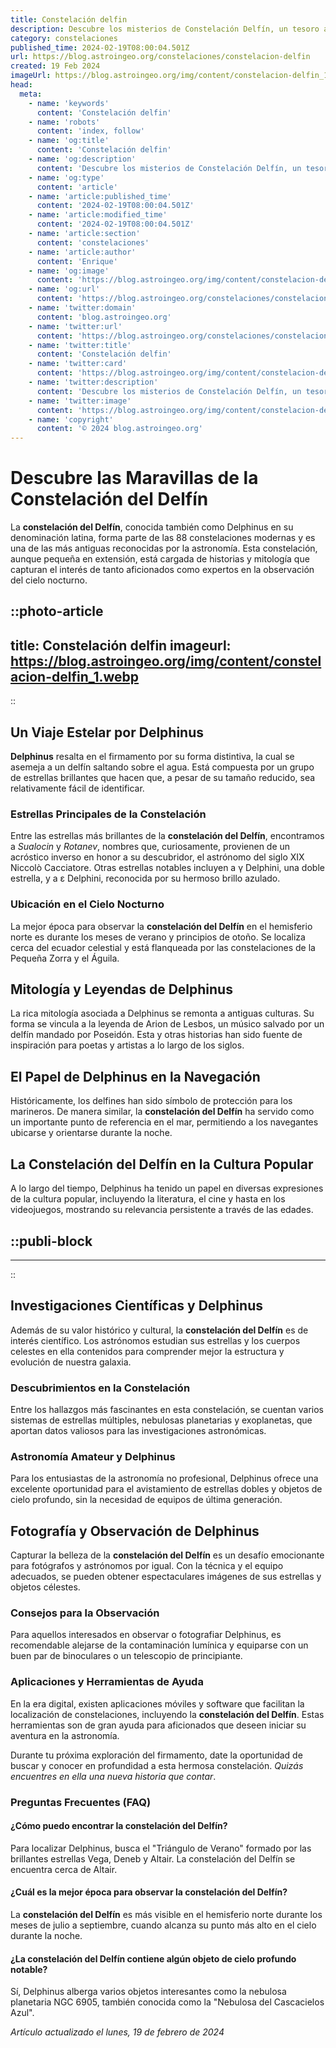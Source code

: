 ```yaml
---
title: Constelación delfin
description: Descubre los misterios de Constelación Delfín, un tesoro astral que ilumina con historia y maravillas celestiales. Explora su belleza.
category: constelaciones
published_time: 2024-02-19T08:00:04.501Z
url: https://blog.astroingeo.org/constelaciones/constelacion-delfin
created: 19 Feb 2024
imageUrl: https://blog.astroingeo.org/img/content/constelacion-delfin_1.webp
head:
  meta:
    - name: 'keywords'
      content: 'Constelación delfin'
    - name: 'robots'
      content: 'index, follow'
    - name: 'og:title'
      content: 'Constelación delfin'
    - name: 'og:description'
      content: 'Descubre los misterios de Constelación Delfín, un tesoro astral que ilumina con historia y maravillas celestiales. Explora su belleza.'
    - name: 'og:type'
      content: 'article'
    - name: 'article:published_time'
      content: '2024-02-19T08:00:04.501Z'
    - name: 'article:modified_time'
      content: '2024-02-19T08:00:04.501Z'
    - name: 'article:section'
      content: 'constelaciones'
    - name: 'article:author'
      content: 'Enrique'
    - name: 'og:image'
      content: 'https://blog.astroingeo.org/img/content/constelacion-delfin_1.webp'
    - name: 'og:url'
      content: 'https://blog.astroingeo.org/constelaciones/constelacion-delfin'
    - name: 'twitter:domain'
      content: 'blog.astroingeo.org'
    - name: 'twitter:url'
      content: 'https://blog.astroingeo.org/constelaciones/constelacion-delfin'
    - name: 'twitter:title'
      content: 'Constelación delfin'
    - name: 'twitter:card'
      content: 'https://blog.astroingeo.org/img/content/constelacion-delfin_1.webp'
    - name: 'twitter:description'
      content: 'Descubre los misterios de Constelación Delfín, un tesoro astral que ilumina con historia y maravillas celestiales. Explora su belleza.'
    - name: 'twitter:image'
      content: 'https://blog.astroingeo.org/img/content/constelacion-delfin_1.webp'
    - name: 'copyright'
      content: '© 2024 blog.astroingeo.org'
---
```

# Descubre las Maravillas de la Constelación del Delfín

La **constelación del Delfín**, conocida también como Delphinus en su denominación latina, forma parte de las 88 constelaciones modernas y es una de las más antiguas reconocidas por la astronomía. Esta constelación, aunque pequeña en extensión, está cargada de historias y mitología que capturan el interés de tanto aficionados como expertos en la observación del cielo nocturno.


::photo-article
---
title: Constelación delfin
imageurl: https://blog.astroingeo.org/img/content/constelacion-delfin_1.webp
---
::



## Un Viaje Estelar por Delphinus

**Delphinus** resalta en el firmamento por su forma distintiva, la cual se asemeja a un delfín saltando sobre el agua. Está compuesta por un grupo de estrellas brillantes que hacen que, a pesar de su tamaño reducido, sea relativamente fácil de identificar.

### Estrellas Principales de la Constelación

Entre las estrellas más brillantes de la **constelación del Delfín**, encontramos a *Sualocin* y *Rotanev*, nombres que, curiosamente, provienen de un acróstico inverso en honor a su descubridor, el astrónomo del siglo XIX Niccolò Cacciatore. Otras estrellas notables incluyen a γ Delphini, una doble estrella, y a ε Delphini, reconocida por su hermoso brillo azulado.

### Ubicación en el Cielo Nocturno

La mejor época para observar la **constelación del Delfín** en el hemisferio norte es durante los meses de verano y principios de otoño. Se localiza cerca del ecuador celestial y está flanqueada por las constelaciones de la Pequeña Zorra y el Águila.

## Mitología y Leyendas de Delphinus

La rica mitología asociada a Delphinus se remonta a antiguas culturas. Su forma se vincula a la leyenda de Arion de Lesbos, un músico salvado por un delfín mandado por Poseidón. Esta y otras historias han sido fuente de inspiración para poetas y artistas a lo largo de los siglos.

## El Papel de Delphinus en la Navegación

Históricamente, los delfines han sido símbolo de protección para los marineros. De manera similar, la **constelación del Delfín** ha servido como un importante punto de referencia en el mar, permitiendo a los navegantes ubicarse y orientarse durante la noche.

## La Constelación del Delfín en la Cultura Popular

A lo largo del tiempo, Delphinus ha tenido un papel en diversas expresiones de la cultura popular, incluyendo la literatura, el cine y hasta en los videojuegos, mostrando su relevancia persistente a través de las edades.


  ::publi-block
  ---
  ---
  ::
  
  

## Investigaciones Científicas y Delphinus

Además de su valor histórico y cultural, la **constelación del Delfín** es de interés científico. Los astrónomos estudian sus estrellas y los cuerpos celestes en ella contenidos para comprender mejor la estructura y evolución de nuestra galaxia.

### Descubrimientos en la Constelación

Entre los hallazgos más fascinantes en esta constelación, se cuentan varios sistemas de estrellas múltiples, nebulosas planetarias y exoplanetas, que aportan datos valiosos para las investigaciones astronómicas.

### Astronomía Amateur y Delphinus

Para los entusiastas de la astronomía no profesional, Delphinus ofrece una excelente oportunidad para el avistamiento de estrellas dobles y objetos de cielo profundo, sin la necesidad de equipos de última generación.

## Fotografía y Observación de Delphinus

Capturar la belleza de la **constelación del Delfín** es un desafío emocionante para fotógrafos y astrónomos por igual. Con la técnica y el equipo adecuados, se pueden obtener espectaculares imágenes de sus estrellas y objetos célestes.

### Consejos para la Observación

Para aquellos interesados en observar o fotografiar Delphinus, es recomendable alejarse de la contaminación lumínica y equiparse con un buen par de binoculares o un telescopio de principiante.

### Aplicaciones y Herramientas de Ayuda

En la era digital, existen aplicaciones móviles y software que facilitan la localización de constelaciones, incluyendo la **constelación del Delfín**. Estas herramientas son de gran ayuda para aficionados que deseen iniciar su aventura en la astronomía.

Durante tu próxima exploración del firmamento, date la oportunidad de buscar y conocer en profundidad a esta hermosa constelación. *Quizás encuentres en ella una nueva historia que contar*.

### Preguntas Frecuentes (FAQ)

#### ¿Cómo puedo encontrar la constelación del Delfín?
Para localizar Delphinus, busca el "Triángulo de Verano" formado por las brillantes estrellas Vega, Deneb y Altair. La constelación del Delfín se encuentra cerca de Altair.

#### ¿Cuál es la mejor época para observar la constelación del Delfín?
La **constelación del Delfín** es más visible en el hemisferio norte durante los meses de julio a septiembre, cuando alcanza su punto más alto en el cielo durante la noche.

#### ¿La constelación del Delfín contiene algún objeto de cielo profundo notable?
Sí, Delphinus alberga varios objetos interesantes como la nebulosa planetaria NGC 6905, también conocida como la "Nebulosa del Cascacielos Azul".

_Artículo actualizado el lunes, 19 de febrero de 2024_
